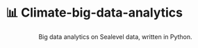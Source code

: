 # 📊 Climate-big-data-analytics
<p align="center">
   Big data analytics on Sealevel data, written in Python.
</p>
            
 

